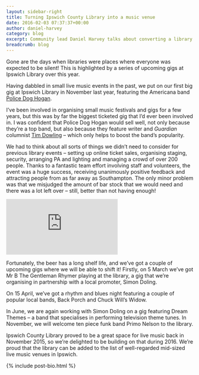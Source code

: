 ```yaml
---
layout: sidebar-right
title: Turning Ipswich County Library into a music venue
date: 2016-02-03 07:37:37+00:00
author: daniel-harvey
category: blog
excerpt: Community lead Daniel Harvey talks about converting a library into a popular music venue, and how he managed to buy too much beer for a gig.
breadcrumb: blog
---
```

Gone are the days when libraries were places where everyone was expected to be silent! This is highlighted by a series of upcoming gigs at Ipswich Library over this year.

Having dabbled in small live music events in the past, we put on our first big gig at Ipswich Library in November last year, featuring the Americana band [Police Dog Hogan](http://www.policedoghogan.com/).

I’ve been involved in organising small music festivals and gigs for a few years, but this was by far the biggest ticketed gig that I’d ever been involved in. I was confident that Police Dog Hogan would sell well, not only because they’re a top band, but also because they feature writer and <cite>Guardian</cite> columnist [Tim Dowling](http://www.theguardian.com/profile/timdowling) – which only helps to boost the band’s popularity.

We had to think about all sorts of things we didn’t need to consider for previous library events – setting up online ticket sales, organising staging, security, arranging PA and lighting and managing a crowd of over 200 people. Thanks to a fantastic team effort involving staff and volunteers, the event was a huge success, receiving unanimously positive feedback and attracting people from as far away as Southampton. The only minor problem was that we misjudged the amount of bar stock that we would need and there was a lot left over – still, better than not having enough!

<iframe src="https://www.youtube.com/embed/xk0vhv9Ah5Q" frameborder="0" allowfullscreen></iframe>

Fortunately, the beer has a long shelf life, and we’ve got a couple of upcoming gigs where we will be able to shift it! Firstly, on 5 March we’ve got Mr B The Gentleman Rhymer playing at the library, a gig that we’re organising in partnership with a local promoter, Simon Doling.

On 15 April, we’ve got a rhythm and blues night featuring a couple of popular local bands, Back Porch and Chuck Will’s Widow.

In June, we are again working with Simon Doling on a gig featuring Dream Themes – a band that specialises in performing television theme tunes. In November, we will welcome ten piece funk band Primo Nelson to the library.

Ipswich County Library proved to be a great space for live music back in November 2015, so we’re delighted to be building on that during 2016. We’re proud that the library can be added to the list of well-regarded mid-sized live music venues in Ipswich.

{% include post-bio.html %}
